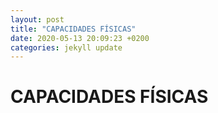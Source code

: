 ```yaml
---
layout: post
title: "CAPACIDADES FÍSICAS"
date: 2020-05-13 20:09:23 +0200
categories: jekyll update
---
```


# CAPACIDADES FÍSICAS
